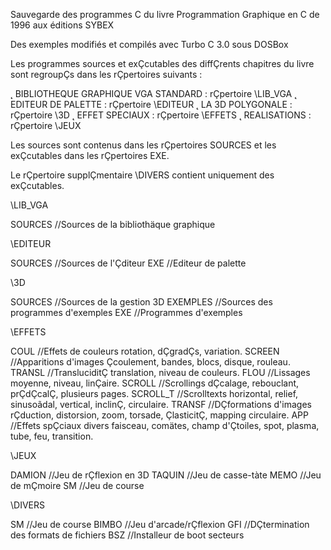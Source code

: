 Sauvegarde des programmes C du livre Programmation Graphique en C de 1996 aux éditions SYBEX

Des exemples modifiés et compilés avec Turbo C 3.0 sous DOSBox

Les programmes sources et exÇcutables des diffÇrents chapitres du livre sont 
regroupÇs dans les rÇpertoires suivants : 

˛ BIBLIOTHEQUE GRAPHIQUE VGA STANDARD : rÇpertoire \LIB_VGA
˛ EDITEUR DE PALETTE                  : rÇpertoire \EDITEUR
˛ LA 3D POLYGONALE                    : rÇpertoire \3D
˛ EFFET SPECIAUX                      : rÇpertoire \EFFETS 
˛ REALISATIONS                        : rÇpertoire \JEUX 

Les sources sont contenus dans les rÇpertoires SOURCES et les exÇcutables dans
les rÇpertoires EXE. 

Le rÇpertoire supplÇmentaire \DIVERS contient uniquement des exÇcutables.


\LIB_VGA

SOURCES      <REP>  //Sources de la bibliothäque graphique


\EDITEUR

SOURCES      <REP>  //Sources de l'Çditeur
EXE          <REP>  //Editeur de palette


\3D

SOURCES      <REP>  //Sources de la gestion 3D
EXEMPLES     <REP>  //Sources des programmes d'exemples
EXE          <REP>  //Programmes d'exemples


\EFFETS

COUL         <REP>  //Effets de couleurs
                        rotation, dÇgradÇs, variation.
SCREEN       <REP>  //Apparitions d'images
                        Çcoulement, bandes, blocs, disque, rouleau.
TRANSL       <REP>  //TransluciditÇ
                        translation, niveau de couleurs.
FLOU         <REP>  //Lissages
                        moyenne, niveau, linÇaire.
SCROLL       <REP>  //Scrollings
                        dÇcalage, rebouclant, prÇdÇcalÇ, plusieurs pages.
SCROLL_T     <REP>  //Scrolltexts
                        horizontal, relief, sinusoãdal, vertical, inclinÇ, 
                        circulaire.
TRANSF       <REP>  //DÇformations d'images
                        rÇduction, distorsion, zoom, torsade, ÇlasticitÇ,
                        mapping circulaire.
APP          <REP>  //Effets spÇciaux divers
                        faisceau, comätes, champ d'Çtoiles, spot, plasma, 
                        tube, feu, transition.

\JEUX

DAMION       <REP>  //Jeu de rÇflexion en 3D
TAQUIN       <REP>  //Jeu de casse-tàte
MEMO         <REP>  //Jeu de mÇmoire
SM           <REP>  //Jeu de course


\DIVERS

SM           <REP>  //Jeu de course
BIMBO        <REP>  //Jeu d'arcade/rÇflexion
GFI          <REP>  //DÇtermination des formats de fichiers
BSZ          <REP>  //Installeur de boot secteurs



